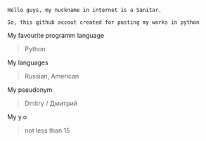```
Hello guys, my nuckname in internet is a Sanitar. 

So, this github accout created for posting my works in python
```

My favourite programm language
> Python

My languages
> Russian, American

My pseudonym
> Dmitry / Дмитрий

My y.o
> not less than 15

